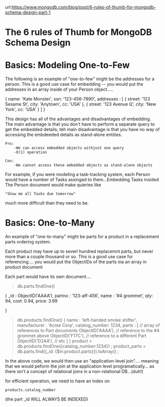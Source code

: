url:https://www.mongodb.com/blog/post/6-rules-of-thumb-for-mongodb-schema-design-part-1

The 6 rules of Thumb for MongoDB Schema Design
==========================================================


Basics: Modeling One-to-Few
=========================================================
The following is an example of "one-to-few" might be the addresses for a 
person.  This is a good use case for embedding -- you would put the 
addresses in an array inside of your Person object.....


{
  name: 'Kate Monster',
  ssn: '123-456-7890',
  addresses : [
     { street: '123 Sesame St', city: 'Anytown', cc: 'USA' },
     { street: '123 Avenue Q', city: 'New York', cc: 'USA' }
  ]
}



This design has all of the advantages and disadvantages of embedding.
The main advantage is that you don't have to perform a separate query to
get the embedded details; teh main disadvantage is that you
have no way of accessing the embdeeded details as 
stand-alone entities.

	Pro:
		-We can access embedded objects withjust one query
		-O(1) operation

	Con:
		-We cannot access these embedded objects as stand-alone objects


For example, if you were modeling a task-tracking system, each Person would have
a number of Tasks assinged to them...Embedding Tasks insided The Person 
document would make quieries like 

	"Show me all Tasks due tomorrow" 

much more difficult than they need to be.



Basics: One-to-Many
===============================================================
An example of "one-to-many" might be parts for a product in
a replacement parts ordering system.

Each product may have up to severl hundred replacemnt parts, but never more than
a couple thousand or so.  This is a good use case for referencing....
you would put the ObjectIDs of the parts ina an array in product document

Each part would have its own document....

> db.parts.findOne()

{
    _id : ObjectID('AAAA'),
    partno : '123-aff-456',
    name : '#4 grommet',
    qty: 94,
    cost: 0.94,
    price: 3.99

}


> db.products.findOne()
{
    name : 'left-handed smoke shifter',
    manufacturer : 'Acme Corp',
    catalog_number: 1234,
    parts : [     // array of references to Part documents
        ObjectID('AAAA'),    // reference to the #4 grommet above
        ObjectID('F17C'),    // reference to a different Part
        ObjectID('D2AA'),
        // etc
    ]
}
> product = db.products.findOne({catalog_number:1234}) ;
> product_parts = db.parts.find({_id: {$in:product.parts}}).toArray() ;



In the above code, we would then use an "application-level join"....
meaning that we would peform the join at the application level programatically...
as there isn't a concept of relational joins in a non-relational DB...(duh!)

for efficient operation, we need to have an index on 

	products.catalog_number

(the part _id WILL ALWAYS BE INDEXED)
